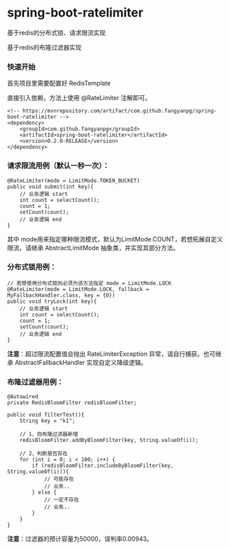 # spring-boot-ratelimiter
基于redis的分布式锁、请求限流实现

基于redis的布隆过滤器实现


### 快速开始

首先项目里需要配置好 RedisTemplate

直接引入依赖，方法上使用 @RateLimiter 注解即可。
    
    <!-- https://mvnrepository.com/artifact/com.github.fangyanpg/spring-boot-ratelimiter -->
    <dependency>
        <groupId>com.github.fangyanpg</groupId>
        <artifactId>spring-boot-ratelimiter</artifactId>
        <version>0.2.0-RELEASE</version>
    </dependency>
    
### 请求限流用例（默认一秒一次）：

    @RateLimiter(mode = LimitMode.TOKEN_BUCKET)
    public void submit(int key){
        // 业务逻辑 start
        int count = selectCount();
        count = 1;
        setCount(count);
        // 业务逻辑 end
    }
其中 mode用来指定哪种限流模式，默认为LimitMode.COUNT，若想拓展自定义限流，请继承 AbstractLimitMode 抽象类，并实现其部分方法。
    
### 分布式锁用例：
    // 若想使用分布式锁则必须为该方法指定 mode = LimitMode.LOCK
    @RateLimiter(mode = LimitMode.LOCK, fallback = MyFallbackHandler.class, key = {0})
    public void tryLock(int key){
        // 业务逻辑 start
        int count = selectCount();
        count = 1;
        setCount(count);
        // 业务逻辑 end
    }

**注意**：超过限流配置值会抛出 RateLimiterException 异常，请自行捕获。也可继承 AbstractFallbackHandler 实现自定义降级逻辑。

### 布隆过滤器用例：
    @Autowired
    private RedisBloomFilter redisBloomFilter;
    
    public void filterTest(){
        String key = "k1";
        
        // 1、向布隆过滤器新增
        redisBloomFilter.addByBloomFilter(key, String.valueOf(i));
        
        // 2、判断是否存在
        for (int i = 0; i < 100; i++) {
            if (redisBloomFilter.includeByBloomFilter(key, String.valueOf(i))){
                // 可能存在
                // 业务..
            } else {
                // 一定不存在
                // 业务..
            }
        }
    }
    
**注意**：过滤器的预计容量为50000，误判率0.00943。

